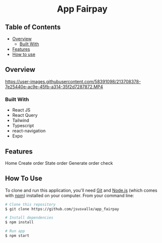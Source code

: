 <h1 align="center">App Fairpay</h1>

<!-- TABLE OF CONTENTS -->

## Table of Contents

- [Overview](#overview)
  - [Built With](#built-with)
- [Features](#features)
- [How to use](#how-to-use)

<!-- OVERVIEW -->

## Overview

https://user-images.githubusercontent.com/58391098/213708378-7e25440e-ac9e-45fb-a314-35f2d7287872.MP4

### Built With

- React JS
- React Query
- Tailwind
- Typescript
- react-navigation
- Expo

## Features

Home
Create order
State order
Generate order check

## How To Use

<!-- Example: -->

To clone and run this application, you'll need [Git](https://git-scm.com) and [Node.js](https://nodejs.org/en/download/) (which comes with [npm](http://npmjs.com)) installed on your computer. From your command line:

```bash
# Clone this repository
$ git clone https://github.com/jsusvalle/app_fairpay

# Install dependencies
$ npm install

# Run app
$ npm start
```

